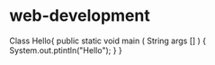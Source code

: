 # web-development
Class Hello{
public static void main ( String args [] ) {
System.out.ptintln("Hello");
}
}
